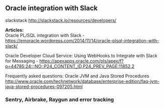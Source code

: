## Oracle integration with Slack

slackstack
http://slackstack.io/resources/developers/


**Articles:**  
Oracle PL/SQL integration with Slack -
https://emoracle.wordpress.com/2014/11/14/oracle-plsql-integration-with-slack/  

Oracle Developer Cloud Service: Using WebHooks to Integrate with Slack for Messaging - https://apexapps.oracle.com/pls/apex/f?p=44785:24:::NO::P24_CONTENT_ID,P24_PREV_PAGE:11852,2

Frequently asked questions: Oracle JVM and Java Stored Procedures  
http://www.oracle.com/technetwork/database/enterprise-edition/faq-jvm-java-stored-procedures-097205.html

### Sentry, Airbrake, Raygun and error tracking
